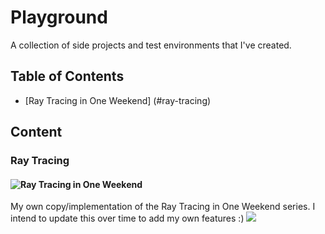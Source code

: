 # Playground
A collection of side projects and test environments that I've created.

## Table of Contents
+  [Ray Tracing in One Weekend] (#ray-tracing)

## Content

### Ray Tracing
#### ![Ray Tracing in One Weekend](raytracing/one_weekend)
My own copy/implementation of the Ray Tracing in One Weekend series. I intend to update this over time to add my own features :)
![](https://imgur.com/iGJCp5M)
